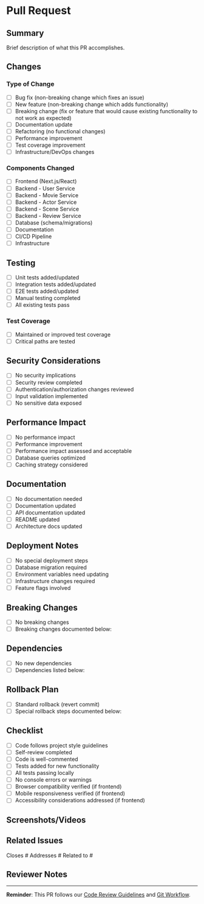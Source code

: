 # Pull Request

## Summary

Brief description of what this PR accomplishes.

## Changes

<!-- Please describe the changes in this PR -->

### Type of Change

- [ ] Bug fix (non-breaking change which fixes an issue)
- [ ] New feature (non-breaking change which adds functionality)
- [ ] Breaking change (fix or feature that would cause existing functionality to not work as expected)
- [ ] Documentation update
- [ ] Refactoring (no functional changes)
- [ ] Performance improvement
- [ ] Test coverage improvement
- [ ] Infrastructure/DevOps changes

### Components Changed

- [ ] Frontend (Next.js/React)
- [ ] Backend - User Service
- [ ] Backend - Movie Service
- [ ] Backend - Actor Service
- [ ] Backend - Scene Service
- [ ] Backend - Review Service
- [ ] Database (schema/migrations)
- [ ] Documentation
- [ ] CI/CD Pipeline
- [ ] Infrastructure

## Testing

<!-- Describe how you tested your changes -->

- [ ] Unit tests added/updated
- [ ] Integration tests added/updated
- [ ] E2E tests added/updated
- [ ] Manual testing completed
- [ ] All existing tests pass

### Test Coverage

- [ ] Maintained or improved test coverage
- [ ] Critical paths are tested

## Security Considerations

<!-- If applicable, describe security implications -->

- [ ] No security implications
- [ ] Security review completed
- [ ] Authentication/authorization changes reviewed
- [ ] Input validation implemented
- [ ] No sensitive data exposed

## Performance Impact

<!-- Describe any performance implications -->

- [ ] No performance impact
- [ ] Performance improvement
- [ ] Performance impact assessed and acceptable
- [ ] Database queries optimized
- [ ] Caching strategy considered

## Documentation

<!-- Documentation changes -->

- [ ] No documentation needed
- [ ] Documentation updated
- [ ] API documentation updated
- [ ] README updated
- [ ] Architecture docs updated

## Deployment Notes

<!-- Special deployment considerations -->

- [ ] No special deployment steps
- [ ] Database migration required
- [ ] Environment variables need updating
- [ ] Infrastructure changes required
- [ ] Feature flags involved

## Breaking Changes

<!-- List any breaking changes -->

- [ ] No breaking changes
- [ ] Breaking changes documented below:

## Dependencies

<!-- List any new dependencies or version updates -->

- [ ] No new dependencies
- [ ] Dependencies listed below:

## Rollback Plan

<!-- How to rollback if issues arise -->

- [ ] Standard rollback (revert commit)
- [ ] Special rollback steps documented below:

## Checklist

- [ ] Code follows project style guidelines
- [ ] Self-review completed
- [ ] Code is well-commented
- [ ] Tests added for new functionality
- [ ] All tests passing locally
- [ ] No console errors or warnings
- [ ] Browser compatibility verified (if frontend)
- [ ] Mobile responsiveness verified (if frontend)
- [ ] Accessibility considerations addressed (if frontend)

## Screenshots/Videos

<!-- If applicable, add screenshots or videos showing the changes -->

## Related Issues

<!-- Link to related issues -->

Closes #
Addresses #
Related to #

## Reviewer Notes

<!-- Special instructions for reviewers -->

---

**Reminder**: This PR follows our [Code Review Guidelines](docs/development/code_review_guidelines.md) and [Git Workflow](docs/development/git_workflow.md).
